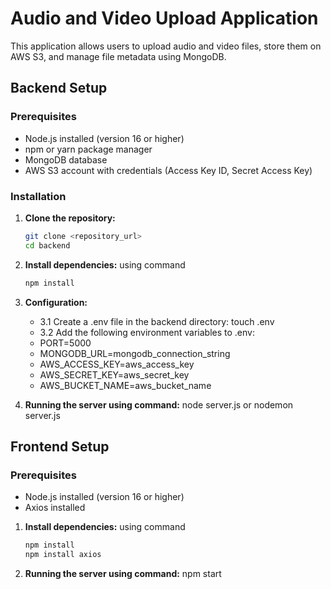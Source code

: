 # Audio and Video Upload Application

This application allows users to upload audio and video files, store them on AWS S3, and manage file metadata using MongoDB.

## Backend Setup

### Prerequisites

- Node.js installed (version 16 or higher)
- npm or yarn package manager
- MongoDB database
- AWS S3 account with credentials (Access Key ID, Secret Access Key)

### Installation

1. **Clone the repository:**

   ```bash
   git clone <repository_url>
   cd backend
2. **Install dependencies:**
    using command 
    ```bash
    npm install
3. **Configuration:**
   - 3.1 Create a .env file in the backend directory: touch .env
   - 3.2 Add the following environment variables to .env:
   - PORT=5000
   - MONGODB_URL=mongodb_connection_string
   - AWS_ACCESS_KEY=aws_access_key
   - AWS_SECRET_KEY=aws_secret_key
   - AWS_BUCKET_NAME=aws_bucket_name

4. **Running the server using command:**
    node server.js or nodemon server.js


## Frontend Setup

### Prerequisites

- Node.js installed (version 16 or higher)
- Axios installed
1. **Install dependencies:**
    using command 
    ```bash
    npm install
    npm install axios
2. **Running the server using command:**
    npm start